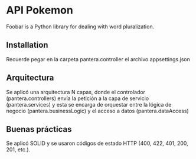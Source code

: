 # API Pokemon

Foobar is a Python library for dealing with word pluralization.

## Installation

Recuerde pegar en la carpeta pantera.controller el archivo appsettings.json

## Arquitectura

Se aplicó una arquitectura N capas, donde el controlador (pantera.controllers) envía la petición a la capa de servicio (pantera.services) y esta se encarga de orquestar entre la lógica de negocio (pantera.businessLogic) y el acceso a datos (pantera.dataAccess)

## Buenas prácticas

Se aplicó SOLID y se usaron códigos de estado HTTP (400, 422, 401, 200, 201, etc.).
